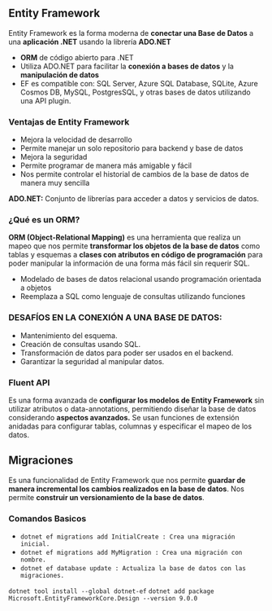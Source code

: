 ## Entity Framework
Entity Framework es la forma moderna de **conectar una Base de Datos** a una **aplicación .NET** usando la librería **ADO.NET**
* **ORM** de código abierto para .NET
* Utiliza ADO.NET para facilitar la **conexión a bases de datos**  y la **manipulación de datos**
* EF es compatible con: SQL Server, Azure SQL Database, SQLite, Azure Cosmos DB, MySQL, PostgresSQL, y otras bases de datos utilizando una API plugin.

### Ventajas de Entity Framework
* Mejora la velocidad de desarrollo
* Permite manejar un solo repositorio para backend y base de datos
* Mejora la seguridad
* Permite programar de manera más amigable y fácil
* Nos permite controlar el historial de cambios de la base de datos de manera muy sencilla
  
**ADO.NET:** Conjunto de librerías para acceder a datos y servicios de datos.  
  
### ¿Qué es un ORM?
**ORM (Object-Relational Mapping)** es una herramienta que realiza un mapeo que nos permite **transformar los objetos de la base de datos** como tablas y esquemas a **clases con atributos en código de programación** para poder manipular la información de una forma más fácil sin requerir SQL.
* Modelado de bases de datos relacional usando programación orientada a objetos
* Reemplaza a SQL como lenguaje de consultas utilizando funciones
  
### DESAFÍOS EN LA CONEXIÓN A UNA BASE DE DATOS:
* Mantenimiento del esquema.
* Creación de consultas usando SQL.
* Transformación de datos para poder ser usados en el backend.
* Garantizar la seguridad al manipular datos.  
  
### Fluent API
Es una forma avanzada de **configurar los modelos de Entity Framework** sin utilizar atributos o data-annotations, permitiendo diseñar la base de datos considerando **aspectos avanzados.** 
Se usan funciones de extensión anidadas para configurar tablas, columnas y especificar el mapeo de los datos.

## Migraciones
Es una funcionalidad de Entity Framework que nos permite **guardar de manera incremental los cambios realizados en la base de datos**. Nos permite **construir un versionamiento de la base de datos**.

### Comandos Basicos
* `dotnet ef migrations add InitialCreate : Crea una migración inicial.`
* `dotnet ef migrations add MyMigration : Crea una migración con nombre.`
* `dotnet ef database update : Actualiza la base de datos con las migraciones.`

`dotnet tool install --global dotnet-ef`
`dotnet add package Microsoft.EntityFrameworkCore.Design --version 9.0.0`
